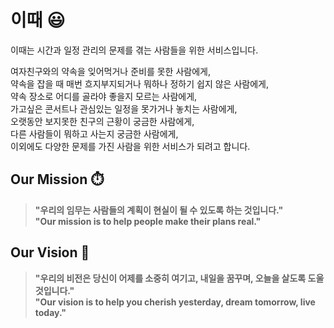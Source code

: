 # 이때 😃

이때는 시간과 일정 관리의 문제를 겪는 사람들을 위한 서비스입니다.

여자친구와의 약속을 잊어먹거나 준비를 못한 사람에게,\
약속을 잡을 때 매번 흐지부지되거나 뭐하나 정하기 쉽지 않은 사람에게,\
약속 장소로 어디를 골라야 좋을지 모르는 사람에게,\
가고싶은 콘서트나 관심있는 일정을 못가거나 놓치는 사람에게,\
오랫동안 보지못한 친구의 근황이 궁금한 사람에게,\
다른 사람들이 뭐하고 사는지 궁금한 사람에게,\
이외에도 다양한 문제를 가진 사람을 위한 서비스가 되려고 합니다.

## Our Mission ⏱️

> **"우리의 임무는 사람들의 계획이 현실이 될 수 있도록 하는 것입니다."**\
> **"Our mission is to help people make their plans real."**

## Our Vision 🧭

>**"우리의 비전은 당신이 어제를 소중히 여기고, 내일을 꿈꾸며, 오늘을 살도록 도울 것입니다."**\
>**"Our vision is to help you cherish yesterday, dream tomorrow, live today."**